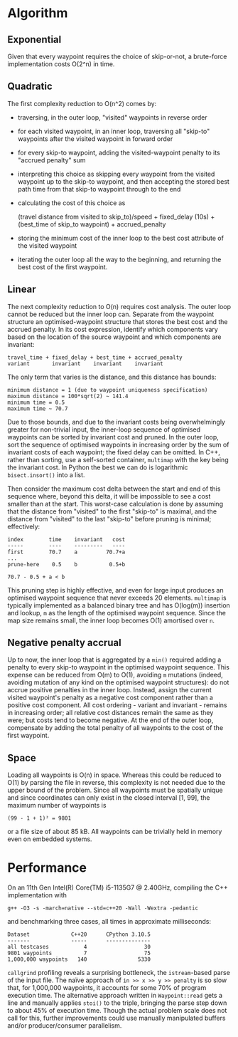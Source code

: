 Algorithm
=========

Exponential
-----------

Given that every waypoint requires the choice of skip-or-not, a brute-force implementation costs O(2^n) in time.

Quadratic
---------

The first complexity reduction to O(n^2) comes by:

- traversing, in the outer loop, "visited" waypoints in reverse order
- for each visited waypoint, in an inner loop, traversing all "skip-to" waypoints after the visited waypoint in forward
  order
- for every skip-to waypoint, adding the visited-waypoint penalty to its "accrued penalty" sum
- interpreting this choice as skipping every waypoint from the visited waypoint up to the skip-to waypoint, and then 
  accepting the stored best path time from that skip-to waypoint through to the end
- calculating the cost of this choice as

    (travel distance from visited to skip_to)/speed + fixed_delay (10s) + (best_time of skip_to waypoint) + accrued_penalty

- storing the minimum cost of the inner loop to the best cost attribute of the visited waypoint
- iterating the outer loop all the way to the beginning, and returning the best cost of the first waypoint.

Linear
------

The next complexity reduction to O(n) requires cost analysis. The outer loop cannot be reduced but the inner loop can. 
Separate from the waypoint structure an optimised-waypoint structure that stores the best cost and the accrued penalty.
In its cost expression, identify which components vary based on the location of the source waypoint and which components
are invariant:

    travel_time + fixed_delay + best_time + accrued_penalty
    variant       invariant    invariant    invariant

The only term that varies is the distance, and this distance has bounds:

    minimum distance = 1 (due to waypoint uniqueness specification)
    maximum distance = 100*sqrt(2) ~ 141.4
    minimum time = 0.5
    maximum time ~ 70.7

Due to those bounds, and due to the invariant costs being overwhelmingly greater for non-trivial input, the inner-loop
sequence of optimised waypoints can be sorted by invariant cost and pruned. In the outer loop, sort the sequence of
optimised waypoints in increasing order by the sum of invariant costs of each waypoint; the fixed delay can be omitted.
In C++, rather than sorting, use a self-sorted container, `multimap` with the key being the invariant cost. In Python
the best we can do is logarithmic `bisect.insort()` into a list.

Then consider the maximum cost delta between the start and end of this sequence where, beyond this delta, it will be 
impossible to see a cost smaller than at the start. This worst-case calculation is done by assuming that the distance 
from "visited" to the first "skip-to" is maximal, and the distance from "visited" to the last "skip-to" before pruning
is minimal; effectively:

    index        time    invariant   cost
    -----        ----    ---------   ----
    first        70.7    a         70.7+a
    ...
    prune-here    0.5    b          0.5+b

    70.7 - 0.5 + a < b

This pruning step is highly effective, and even for large input produces an optimised waypoint sequence that never
exceeds 20 elements. `multimap` is typically implemented as a balanced binary tree and has O(log(m)) insertion and
lookup, `m` as the length of the optimised waypoint sequence. Since the map size remains small, the inner loop becomes
O(1) amortised over `n`.

Negative penalty accrual
------------------------

Up to now, the inner loop that is aggregated by a `min()` required adding a penalty to every skip-to waypoint in the
optimised waypoint sequence. This expense can be reduced from O(m) to O(1), avoiding `m` mutations (indeed, avoiding
mutation of any kind on the optimised waypoint structures): do not accrue positive penalties in the inner loop. Instead,
assign the current visited waypoint's penalty as a negative cost component rather than a positive cost component. All
cost ordering - variant and invariant - remains in increasing order; all relative cost distances remain the same as they
were; but costs tend to become negative. At the end of the outer loop, compensate by adding the total penalty of all
waypoints to the cost of the first waypoint.

Space
-----

Loading all waypoints is O(n) in space. Whereas this could be reduced to O(1) by parsing the file in reverse, this
complexity is not needed due to the upper bound of the problem. Since all waypoints must be spatially unique and since
coordinates can only exist in the closed interval [1, 99], the maximum number of waypoints is

    (99 - 1 + 1)² = 9801

or a file size of about 85 kB. All waypoints can be trivially held in memory even on embedded systems.

Performance
===========

On an 11th Gen Intel(R) Core(TM) i5-1135G7 @ 2.40GHz, compiling the C++ implementation with

    g++ -O3 -s -march=native --std=c++20 -Wall -Wextra -pedantic

and benchmarking three cases, all times in approximate milliseconds:

    Dataset             C++20      CPython 3.10.5
    -------             -----      --------------
    all testcases           4                  30
    9801 waypoints          7                  75
    1,000,000 waypoints   140                5330

`callgrind` profiling reveals a surprising bottleneck, the `istream`-based parse of the input file. The naïve approach
of `in >> x >> y >> penalty` is so slow that, for 1,000,000 waypoints, it accounts for some 70% of program execution
time. The alternative approach written in `Waypoint::read` gets a line and manually applies `stoi()` to the triple,
bringing the parse step down to about 45% of execution time. Though the actual problem scale does not call for this,
further improvements could use manually manipulated buffers and/or producer/consumer parallelism.
